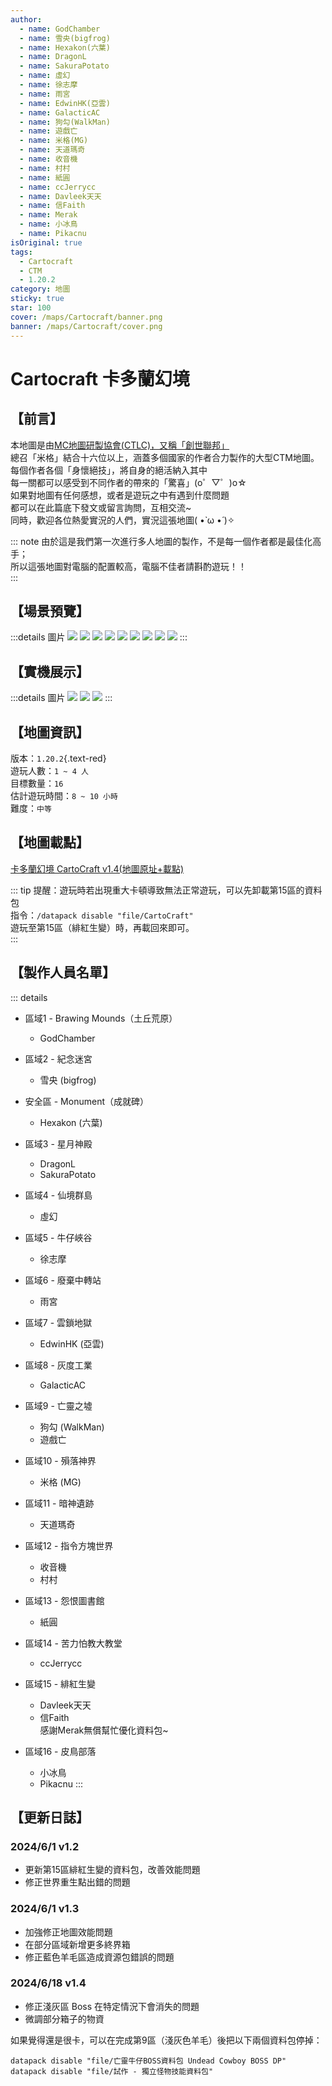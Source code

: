 ```yaml
---
author:
  - name: GodChamber
  - name: 雪央(bigfrog)
  - name: Hexakon(六葉)
  - name: DragonL
  - name: SakuraPotato
  - name: 虛幻
  - name: 徐志摩
  - name: 雨宮
  - name: EdwinHK(亞雲)
  - name: GalacticAC
  - name: 狗勾(WalkMan)
  - name: 遊戲亡
  - name: 米格(MG)
  - name: 天道瑪奇
  - name: 收音機
  - name: 村村
  - name: 紙圓
  - name: ccJerrycc
  - name: Davleek天天
  - name: 信Faith
  - name: Merak
  - name: 小冰鳥
  - name: Pikacnu
isOriginal: true
tags:
  - Cartocraft
  - CTM
  - 1.20.2
category: 地圖
sticky: true
star: 100
cover: /maps/Cartocraft/banner.png
banner: /maps/Cartocraft/cover.png
---
```


# Cartocraft 卡多蘭幻境

## 【前言】

本地圖是由[MC地圖研製協會(CTLC)，又稱「創世聯邦」](https://discord.gg/UMYxwHyRNE)  
總召「米格」結合十六位以上，涵蓋多個國家的作者合力製作的大型CTM地圖。  
每個作者各個「身懷絕技」，將自身的絕活納入其中  
每一關都可以感受到不同作者的帶來的「驚喜」(o゜▽゜)o☆  
如果對地圖有任何感想，或者是遊玩之中有遇到什麼問題  
都可以在此篇底下發文或留言詢問，互相交流~  
同時，歡迎各位熱愛實況的人們，實況這張地圖( •̀ ω •́ )✧  

::: note
由於這是我們第一次進行多人地圖的製作，不是每一個作者都是最佳化高手；  
所以這張地圖對電腦的配置較高，電腦不佳者請斟酌遊玩！！  
:::

## 【場景預覽】

:::details 圖片
![](/maps/Cartocraft/scene/0.png)
![](/maps/Cartocraft/scene/1.png)
![](/maps/Cartocraft/scene/2.png)
![](/maps/Cartocraft/scene/3.png)
![](/maps/Cartocraft/scene/4.png)
![](/maps/Cartocraft/scene/5.png)
![](/maps/Cartocraft/scene/6.png)
![](/maps/Cartocraft/scene/7.png)
![](/maps/Cartocraft/scene/8.png)
:::

## 【實機展示】

:::details 圖片
![](/maps/Cartocraft/in-game/0.png)
![](/maps/Cartocraft/in-game/1.png)
![](/maps/Cartocraft/in-game/2.png)
:::

## 【地圖資訊】

版本：`1.20.2`{.text-red}  
遊玩人數：`1 ~ 4 人`  
目標數量：`16`  
估計遊玩時間：`8 ~ 10 小時`  
難度：`中等`  

## 【地圖載點】

[卡多蘭幻境 CartoCraft v1.4(地圖原址+載點)](https://www.mediafire.com/file/4w1k0nim8ce32ur/Cartocraft_卡多蘭幻境_正式版V1.4(地圖%2B材質).zip/file)  

::: tip
提醒：遊玩時若出現重大卡頓導致無法正常遊玩，可以先卸載第15區的資料包  
指令：`/datapack disable "file/CartoCraft"`  
遊玩至第15區（緋紅生變）時，再載回來即可。  
:::

## 【製作人員名單】

::: details
- 區域1 - Brawing Mounds（土丘荒原）
  - GodChamber

- 區域2 - 紀念迷宮
  - 雪央 (bigfrog)

- 安全區 - Monument（成就碑）
  - Hexakon (六葉)

- 區域3 - 星月神殿
  - DragonL
  - SakuraPotato

- 區域4 - 仙境群島
  - 虛幻

- 區域5 - 牛仔峽谷
  - 徐志摩

- 區域6 - 廢棄中轉站
  - 雨宮

- 區域7 - 雲鎖地獄
  - EdwinHK (亞雲)

- 區域8 - 灰度工業
  - GalacticAC

- 區域9 - 亡靈之墟
  - 狗勾 (WalkMan)
  - 遊戲亡

- 區域10 - 殞落神界
  - 米格 (MG) <Badge text="總召" type="tip" />

- 區域11 - 暗神遺跡
  - 天道瑪奇

- 區域12 - 指令方塊世界
  - 收音機
  - 村村

- 區域13 - 怨恨圖書館
  - 紙圓

- 區域14 - 苦力怕教大教堂
  - ccJerrycc

- 區域15 - 緋紅生變
  - Davleek天天
  - 信Faith  
  感謝Merak無償幫忙優化資料包~

- 區域16 - 皮鳥部落
  - 小冰鳥
  - Pikacnu
:::

## 【更新日誌】

### 2024/6/1 v1.2

- 更新第15區緋紅生變的資料包，改善效能問題
- 修正世界重生點出錯的問題

### 2024/6/1 v1.3

- 加強修正地圖效能問題
- 在部分區域新增更多終界箱
- 修正藍色羊毛區造成資源包錯誤的問題

### 2024/6/18 v1.4

- 修正淺灰區 Boss 在特定情況下會消失的問題
- 微調部分箱子的物資

如果覺得還是很卡，可以在完成第9區（淺灰色羊毛）後把以下兩個資料包停掉：

```mcfunction
datapack disable "file/亡靈牛仔BOSS資料包 Undead Cowboy BOSS DP"
datapack disable "file/試作 - 獨立怪物技能資料包"
```

<style>
  .text-red {
    color: rgb(224, 108, 117)
  }
</style>